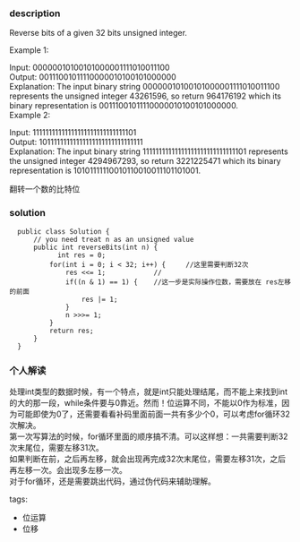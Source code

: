 ### description    
  Reverse bits of a given 32 bits unsigned integer.  
    
     
    
  Example 1:  
    
  Input: 00000010100101000001111010011100  
  Output: 00111001011110000010100101000000  
  Explanation: The input binary string 00000010100101000001111010011100 represents the unsigned integer 43261596, so return 964176192 which its binary representation is 00111001011110000010100101000000.  
  Example 2:  
    
  Input: 11111111111111111111111111111101  
  Output: 10111111111111111111111111111111  
  Explanation: The input binary string 11111111111111111111111111111101 represents the unsigned integer 4294967293, so return 3221225471 which its binary representation is 10101111110010110010011101101001.  
    
  翻转一个数的比特位  
### solution    
```    
  public class Solution {  
      // you need treat n as an unsigned value  
      public int reverseBits(int n) {  
            int res = 0;  
          for(int i = 0; i < 32; i++) {     //这里需要判断32次  
              res <<= 1;            //  
              if((n & 1) == 1) {    //这一步是实际操作位数，需要放在 res左移的前面  
                  res |= 1;  
              }  
              n >>>= 1;  
          }  
          return res;  
      }  
  }  
```    
    
### 个人解读    
  处理int类型的数据时候，有一个特点，就是int只能处理结尾，而不能上来找到int的大的那一段，while条件要与0靠近。然而！位运算不同，不能以0作为标准，因为可能即使为0了，还需要看看补码里面前面一共有多少个0，可以考虑for循环32次解决。  
  第一次写算法的时候，for循环里面的顺序搞不清。可以这样想：一共需要判断32次末尾位，需要左移31次。  
  如果判断在前，之后再左移，就会出现再完成32次末尾位，需要左移31次，之后再左移一次。会出现多左移一次。  
  对于for循环，还是需要跳出代码，通过伪代码来辅助理解。  
    
    
tags:    
  -  位运算  
  -  位移  
